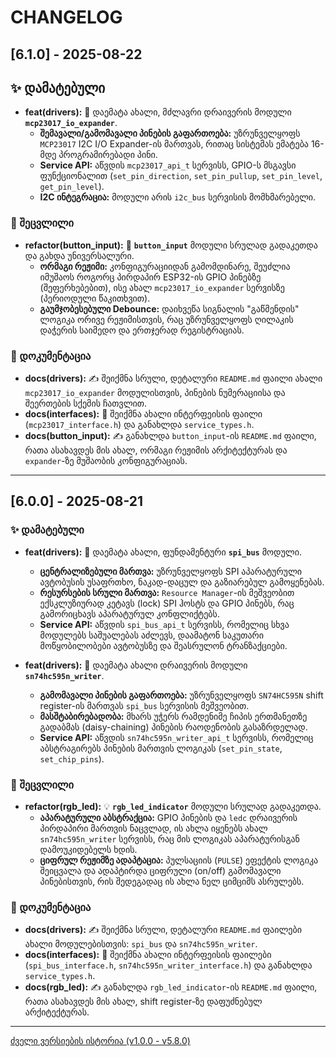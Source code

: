 # CHANGELOG

## [6.1.0] - 2025-08-22

## ✨ დამატებული

- **feat(drivers):** 🔄 დაემატა ახალი, მძლავრი დრაივერის მოდული **`mcp23017_io_expander`**.
  - **შემავალი/გამომავალი პინების გაფართოება:** უზრუნველყოფს `MCP23017` I2C I/O Expander-ის მართვას, რითაც სისტემას ემატება 16-მდე პროგრამირებადი პინი.
  - **Service API:** აწვდის `mcp23017_api_t` სერვისს, GPIO-ს მსგავსი ფუნქციონალით (`set_pin_direction`, `set_pin_pullup`, `set_pin_level`, `get_pin_level`).
  - **I2C ინტეგრაცია:** მოდული არის `i2c_bus` სერვისის მომხმარებელი.

### 🔄 შეცვლილი

- **refactor(button_input):** 🔘 **`button_input`** მოდული სრულად გადაკეთდა და გახდა უნივერსალური.
  - **ორმაგი რეჟიმი:** კონფიგურაციიდან გამომდინარე, შეუძლია იმუშაოს როგორც პირდაპირ ESP32-ის GPIO პინებზე (შეფერხებებით), ისე ახალ `mcp23017_io_expander` სერვისზე (პერიოდული წაკითხვით).
  - **გაუმჯობესებული Debounce:** დაიხვეწა სიგნალის "გაწმენდის" ლოგიკა ორივე რეჟიმისთვის, რაც უზრუნველყოფს ღილაკის დაჭერის საიმედო და ერთჯერად რეგისტრაციას.

### 📄 დოკუმენტაცია

- **docs(drivers):** ✍️ შეიქმნა სრული, დეტალური `README.md` ფაილი ახალი `mcp23017_io_expander` მოდულისთვის, პინების ნუმერაციისა და შეერთების სქემის ჩათვლით.
- **docs(interfaces):** 🔗 შეიქმნა ახალი ინტერფეისის ფაილი (`mcp23017_interface.h`) და განახლდა `service_types.h`.
- **docs(button_input):** ✍️ განახლდა `button_input`-ის `README.md` ფაილი, რათა ასახავდეს მის ახალ, ორმაგი რეჟიმის არქიტექტურას და `expander`-ზე მუშაობის კონფიგურაციას.

---

## [6.0.0] - 2025-08-21

### ✨ დამატებული

- **feat(drivers):** 🚌 დაემატა ახალი, ფუნდამენტური **`spi_bus`** მოდული.
  - **ცენტრალიზებული მართვა:** უზრუნველყოფს SPI აპარატურული ავტობუსის უსაფრთხო, ნაკად-დაცულ და გაზიარებულ გამოყენებას.
  - **რესურსების სრული მართვა:** `Resource Manager`-ის მეშვეობით ექსკლუზიურად კეტავს (lock) SPI ჰოსტს და GPIO პინებს, რაც გამორიცხავს აპარატურულ კონფლიქტებს.
  - **Service API:** აწვდის `spi_bus_api_t` სერვისს, რომელიც სხვა მოდულებს საშუალებას აძლევს, დაამატონ საკუთარი მოწყობილობები ავტობუსზე და შეასრულონ ტრანზაქციები.

- **feat(drivers):** 💾 დაემატა ახალი დრაივერის მოდული **`sn74hc595n_writer`**.
  - **გამომავალი პინების გაფართოება:** უზრუნველყოფს `SN74HC595N` shift register-ის მართვას `spi_bus` სერვისის მეშვეობით.
  - **მასშტაბირებადობა:** მხარს უჭერს რამდენიმე ჩიპის ერთმანეთზე გადაბმას (daisy-chaining) პინების რაოდენობის გასაზრდელად.
  - **Service API:** აწვდის `sn74hc595n_writer_api_t` სერვისს, რომელიც აბსტრაგირებს პინების მართვის ლოგიკას (`set_pin_state`, `set_chip_pins`).

### 🔄 შეცვლილი

- **refactor(rgb_led):** 💡 **`rgb_led_indicator`** მოდული სრულად გადაკეთდა.
  - **აპარატურული აბსტრაქცია:** GPIO პინების და `ledc` დრაივერის პირდაპირი მართვის ნაცვლად, ის ახლა იყენებს ახალ `sn74hc595n_writer` სერვისს, რაც მის ლოგიკას აპარატურისგან დამოუკიდებელს ხდის.
  - **ციფრულ რეჟიმზე ადაპტაცია:** პულსაციის (`PULSE`) ეფექტის ლოგიკა შეიცვალა და ადაპტირდა ციფრული (on/off) გამომავალი პინებისთვის, რის შედეგადაც ის ახლა ნელ ციმციმს ასრულებს.

### 📄 დოკუმენტაცია

- **docs(drivers):** ✍️ შეიქმნა სრული, დეტალური `README.md` ფაილები ახალი მოდულებისთვის: `spi_bus` და `sn74hc595n_writer`.
- **docs(interfaces):** 🔗 შეიქმნა ახალი ინტერფეისის ფაილები (`spi_bus_interface.h`, `sn74hc595n_writer_interface.h`) და განახლდა `service_types.h`.
- **docs(rgb_led):** ✍️ განახლდა `rgb_led_indicator`-ის `README.md` ფაილი, რათა ასახავდეს მის ახალ, shift register-ზე დაფუძნებულ არქიტექტურას.

---

[ძველი ვერსიების ისტორია (v1.0.0 - v5.8.0)](docs/changelog/v5.md)
